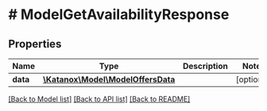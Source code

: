# # ModelGetAvailabilityResponse

## Properties

Name | Type | Description | Notes
------------ | ------------- | ------------- | -------------
**data** | [**\Katanox\Model\ModelOffersData**](ModelOffersData.md) |  | [optional]

[[Back to Model list]](../../README.md#models) [[Back to API list]](../../README.md#endpoints) [[Back to README]](../../README.md)
